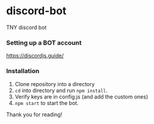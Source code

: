 # discord-bot
TNY discord bot

### Setting up a BOT account
https://discordjs.guide/

### Installation
1. Clone repository into a directory
2. `cd` into directory and run `npm install`.
3. Verify keys are in config.js (and add the custom ones)
4. `npm start` to start the bot.

Thank you for reading!
